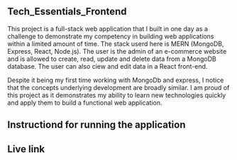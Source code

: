 ## Tech_Essentials_Frontend

This project is a full-stack web application that I built in one day as a challenge to demonstrate my competency in building web applications within a limited amount of time. The stack userd here is MERN (MongoDB, Express, React, Node.js). The user is the admin of an e-commerce website and is allowed to create, read, update and delete data from a MongoDB database. The user can also ciew and edit data in a React front-end. 

Despite it being my first time working with MongoDb and express, I notice that the concepts underlying development are broadly similar. I am proud of this project as it demonstrates my ability to learn new technologies quickly and apply them to build a functional web application.

## Instructiond for running the application

## Live link
